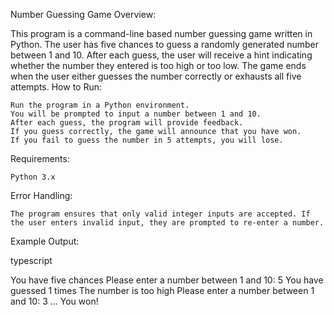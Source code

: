Number Guessing Game
Overview:

This program is a command-line based number guessing game written in Python. The user has five chances to guess a randomly generated number between 1 and 10. After each guess, the user will receive a hint indicating whether the number they entered is too high or too low. The game ends when the user either guesses the number correctly or exhausts all five attempts.
How to Run:

    Run the program in a Python environment.
    You will be prompted to input a number between 1 and 10.
    After each guess, the program will provide feedback.
    If you guess correctly, the game will announce that you have won.
    If you fail to guess the number in 5 attempts, you will lose.

Requirements:

    Python 3.x

Error Handling:

    The program ensures that only valid integer inputs are accepted. If the user enters invalid input, they are prompted to re-enter a number.

Example Output:

typescript

You have five chances
Please enter a number between 1 and 10: 5
You have guessed 1 times
The number is too high
Please enter a number between 1 and 10: 3
...
You won!